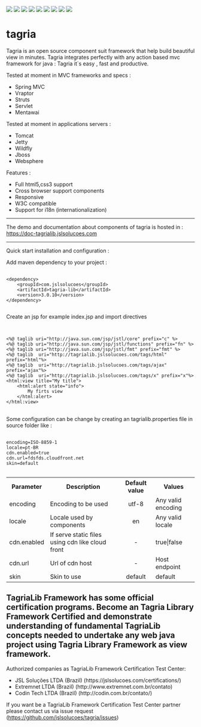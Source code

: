 [![][travis img]][travis]
[![][maven img]][maven]
[![][sonar img]][sonar]
[![][bugs img]][bugs]
[![][coverage img]][coverage]
[![][lines img]][lines]
[![][vulnerabilities img]][vulnerabilities]
[![][code_smells img]][code_smells]
[![][paypal img]][paypal]

[travis]:https://travis-ci.org/jslsolucoes/tagria
[travis img]:https://travis-ci.org/jslsolucoes/tagria.svg?branch=master

[maven]:http://search.maven.org/#search|gav|1|g:"com.jslsolucoes"%20AND%20a:"tagria"
[maven img]:https://maven-badges.herokuapp.com/maven-central/com.jslsolucoes/tagria/badge.svg

[sonar]:https://sonarcloud.io/dashboard/index/com.jslsolucoes:tagria:master
[sonar img]:https://sonarcloud.io/api/badges/gate?key=com.jslsolucoes:tagria:master

[bugs]:https://sonarcloud.io/dashboard/index/com.jslsolucoes:tagria:master
[bugs img]:https://sonarcloud.io/api/badges/measure?key=com.jslsolucoes:tagria:master&metric=bugs

[coverage]:https://sonarcloud.io/dashboard/index/com.jslsolucoes:tagria:master
[coverage img]:https://sonarcloud.io/api/badges/measure?key=com.jslsolucoes:tagria:master&metric=coverage

[bugs]:https://sonarcloud.io/dashboard/index/com.jslsolucoes:tagria:master
[bugs img]:https://sonarcloud.io/api/badges/measure?key=com.jslsolucoes:tagria:master&metric=bugs

[lines]:https://sonarcloud.io/dashboard/index/com.jslsolucoes:tagria:master
[lines img]:https://sonarcloud.io/api/badges/measure?key=com.jslsolucoes:tagria:master&metric=lines

[vulnerabilities]:https://sonarcloud.io/dashboard/index/com.jslsolucoes:tagria:master
[vulnerabilities img]:https://sonarcloud.io/api/badges/measure?key=com.jslsolucoes:tagria:master&metric=vulnerabilities

[code_smells]:https://sonarcloud.io/dashboard/index/com.jslsolucoes:tagria:master
[code_smells img]:https://sonarcloud.io/api/badges/measure?key=com.jslsolucoes:tagria:master&metric=code_smells

[paypal]:https://www.paypal.com/cgi-bin/webscr?cmd=_s-xclick&hosted_button_id=PE25DPU3CNFH4
[paypal img]:https://www.paypalobjects.com/en_US/i/btn/btn_donateCC_LG.gif


# tagria
Tagria is an open source component suit framework that help build beautiful view in minutes. Tagria integrates perfectly with any action based mvc framework for java : 
Tagria it`s easy , fast and productive.

Tested at moment in MVC frameworks and specs :
<ul>
	<li>Spring MVC</li>
	<li>Vraptor</li>
	<li>Struts</li>
	<li>Servlet</li>
	<li>Mentawai</li>
</ul>

Tested at moment in applications servers :
<ul>
	<li>Tomcat</li>
	<li>Jetty</li>
	<li>Wildfly</li>
	<li>Jboss</li>
	<li>Websphere</li>
</ul>


Features :
<ul>
	<li>Full html5,css3 support</li>
	<li>Cross browser support components</li>
	<li>Responsive</li>
	<li>W3C compatible</li>
	<li>Support for i18n (internationalization)</li>
</ul>


<hr/>

The demo and documentation about components of tagria is hosted in : 
<a href='https://doc-tagrialib.jslsolucoes.com' target='_blank'>https://doc-tagrialib.jslsolucoes.com</a>

<hr/>
Quick start installation and configuration : 

Add maven dependency to your project :
<pre>
	<code>
&lt;dependency&gt;
	&lt;groupId&gt;com.jslsolucoes&lt;/groupId&gt;
	&lt;artifactId&gt;tagria-lib&lt;/artifactId&gt;
	&lt;version&gt;3.0.10&lt;/version&gt;
&lt;/dependency&gt;
	</code>
</pre>

Create an jsp for example index.jsp and import directives
<pre>
	<code>
	
&lt;%@ taglib uri="http://java.sun.com/jsp/jstl/core" prefix="c" %&gt;
&lt;%@ taglib uri="http://java.sun.com/jsp/jstl/functions" prefix="fn" %&gt;
&lt;%@ taglib uri="http://java.sun.com/jsp/jstl/fmt" prefix="fmt" %&gt;
&lt;%@ taglib  uri="http://tagrialib.jslsolucoes.com/tags/html" prefix="html"%&gt;
&lt;%@ taglib  uri="http://tagrialib.jslsolucoes.com/tags/ajax" prefix="ajax"%&gt;
&lt;%@ taglib  uri="http://tagrialib.jslsolucoes.com/tags/x" prefix="x"%&gt;
&lt;html:view title="My title"&gt;
	&lt;html:alert state="info"&gt;
		My firts view	
	&lt;/html:alert&gt;
&lt;/html:view&gt;
</code>
</pre>

Some configuration can be change by creating an tagrialib.properties file in source folder like :
<pre>
	<code>
encoding=ISO-8859-1
locale=pt-BR
cdn.enabled=true
cdn.url=fdsfds.cloudfront.net
skin=default
	</code>
</pre>

<table>
	<tbody>
		<tr>
			<th>Parameter</th>
			<th>Description</th>
			<th>Default value</th>
			<th>Values</th>
		</tr>
		<tr>
			<td>encoding</td>
			<td>Encoding to be used</td>
			<td align="center">utf-8</td>
			<td>Any valid encoding</td>
		</tr>
		<tr>
			<td>locale</td>
			<td>Locale used by components</td>
			<td align="center">en</td>
			<td>Any valid locale</td>
		</tr>
		<tr>
			<td>cdn.enabled</td>
			<td>If serve static files using cdn like cloud front</td>
			<td align="center">-</td>
			<td>true|false</td>
		</tr>
		<tr>
			<td>cdn.url</td>
			<td>Url of cdn host</td>
			<td align="center">-</td>
			<td>Host endpoint</td>
		</tr>
		<tr>
			<td>skin</td>
			<td>Skin to use</td>
			<td align="center">default</td>
			<td>default</td>
		</tr>
	</tbody>
</table>

<h2>
	TagriaLib Framework has some official certification programs. Become an Tagria Library Framework Certified and demonstrate understanding of fundamental TagriaLib concepts needed to undertake any web java project using Tagria Library Framework as view framework.
</h2>

Authorized companies as TagriaLib Framework Certification Test Center:
<ul>
	<li>JSL Soluções LTDA (Brazil)  (https://jslsolucoes.com/certifications/)</li>
	<li>Extremnet LTDA    (Brazil)  (http://www.extremnet.com.br/contato)</li>
	<li>Codin Tech LTDA   (Brazil)  (http://codin.com.br/contato/)</li>
</ul>

If you want be a TagriaLib Framework Certification Test Center partner please contact us via issue request (https://github.com/jslsolucoes/tagria/issues)


